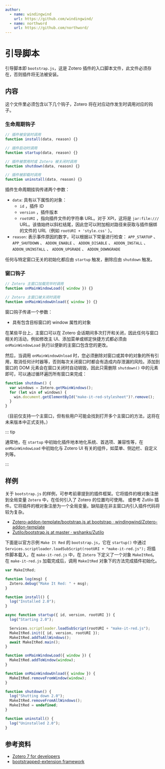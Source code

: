 ```yaml
---
author:
  - name: windingwind
    url: https://github.com/windingwind/
  - name: northword
    url: https://github.com/northword/
---
```


# 引导脚本

引导脚本即 `bootstrap.js`，这是 Zotero 插件的入口脚本文件，此文件必须存在，否则插件将无法被安装。

## 内容

这个文件里必须包含以下几个钩子，Zotero 将在对应动作发生时调用对应的钩子。

### 生命周期钩子

```js
// 插件被安装时调用
function install(data, reason) {}

// 插件启动时调用
function startup(data, reason) {}

// 插件被禁用时或 Zotero 被关闭时调用
function shutdown(data, reason) {}

// 插件被卸载时调用
function uninstall(data, reason) {}
```

插件生命周期挂钩传递两个参数：

- `data`: 具有以下属性的对象：
  - `id` ，插件 ID
  - `version` ，插件版本
  - `rootURI` ，指向插件文件的字符串 URL。对于 XPI，这将是 `jar:file:///` URL。该值始终以斜杠结尾，因此您可以附加相对路径来获取与插件捆绑的文件的 URL（例如 `rootURI + 'style.css'` ）。
- `reason`: 表示事件原因的数字，可以根据以下常量进行检查： `APP_STARTUP` 、 `APP_SHUTDOWN` 、 `ADDON_ENABLE` 、 `ADDON_DISABLE` 、 `ADDON_INSTALL` 、 `ADDON_UNINSTALL` 、 `ADDON_UPGRADE` 、 `ADDON_DOWNGRADE`

任何与特定窗口无关的初始化都应由 `startup` 触发，删除应由 `shutdown` 触发。

### 窗口钩子

```js
// Zotero 主窗口加载完毕时调用
function onMainWindowLoad({ window }) {}

// Zotero 主窗口被关闭时调用
function onMainWindowUnload({ window }) {}
```

窗口钩子传递一个参数：

- 具有包含目标窗口的 window 属性的对象

在某些平台上，主窗口可以在 Zotero 会话期间多次打开和关闭，因此任何与窗口相关的活动，例如修改主 UI、添加菜单或绑定快捷方式都必须由 `onMainWindowLoad` 执行以便新的主窗口包含您的更改。

然后，当调用 `onMainWindowUnload` 时，您必须删除对窗口或其中的对象的所有引用，取消任何计时器等，否则每次关闭窗口时都会有造成内存泄漏的风险。添加到窗口的 DOM 元素会在窗口关闭时自动销毁，因此只需删除 `shutdown()` 中的元素即可，可以通过循环遍历所有窗口来完成：

```js
function shutdown() {
  var windows = Zotero.getMainWindows();
  for (let win of windows) {
    win.document.getElementById("make-it-red-stylesheet")?.remove();
  }
}
```

（目前仅支持一个主窗口，但有些用户可能会找到打开多个主窗口的方法，这将在未来版本中正式支持。）

::: tip

通常地，在 `startup` 中初始化插件地本地化系统、首选项、兼容性等，在 `onMainWindowLoad` 中初始化与 Zotero UI 有关的组件，如菜单、侧边栏、自定义列等。

:::

## 样例

关于 `bootstrap.js` 的样例，可参考前章提到的插件框架。它将插件的根对象注册到全局变量 `Zotero` 中，在任何引入了 Zotero 的位置均可使用。 或参考 Zutilo 插件。它将插件的根对象注册为一个全局变量。缺陷是在非主窗口内引入插件代码将较为复杂。

- [Zotero-addon-template/bootstrap.js at bootstrap · windingwind/Zotero-addon-template](https://github.com/windingwind/zotero-addon-template/blob/main/addon/bootstrap.js)
- [Zutilo/bootstrap.js at master · wshanks/Zutilo](https://github.com/wshanks/Zutilo/blob/master/addon/bootstrap.js)

下面是以官方示例 `Make It Red` 的 `bootstrap.js`，它在 `startup()` 中通过 `Services.scriptloader.loadSubScript(rootURI + "make-it-red.js");` 将插件脚本载入，在 `make-it-red.js` 中，在 `Zotero` 下定义了一个对象 `MakeItRed`。在 `make-it-red.js` 加载完成后，调用 `MakeItRed` 对象下的方法完成插件初始化。

```js
var MakeItRed;

function log(msg) {
  Zotero.debug("Make It Red: " + msg);
}

function install() {
  log("Installed 2.0");
}

async function startup({ id, version, rootURI }) {
  log("Starting 2.0");

  Services.scriptloader.loadSubScript(rootURI + "make-it-red.js");
  MakeItRed.init({ id, version, rootURI });
  MakeItRed.addToAllWindows();
  await MakeItRed.main();
}

function onMainWindowLoad({ window }) {
  MakeItRed.addToWindow(window);
}

function onMainWindowUnload({ window }) {
  MakeItRed.removeFromWindow(window);
}

function shutdown() {
  log("Shutting down 2.0");
  MakeItRed.removeFromAllWindows();
  MakeItRed = undefined;
}

function uninstall() {
  log("Uninstalled 2.0");
}
```

## 参考资料

- [Zotero 7 for developers](https://www.zotero.org/support/dev/zotero_7_for_developers)
- [bootstrapped-extension framework](https://www.devdoc.net/web/developer.mozilla.org/en-US/docs/Mozilla/Add-ons/Bootstrapped_Extensions.html#Bootstrap_entry_points)
